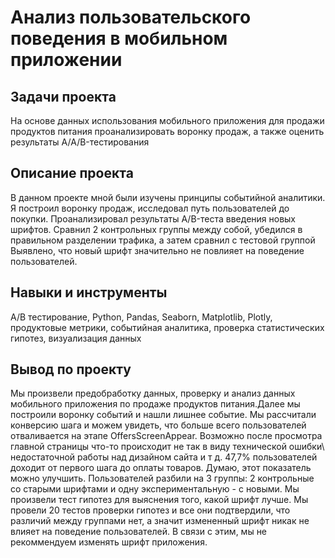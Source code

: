 # Анализ пользовательского поведения в мобильном приложении

## Задачи проекта
На основе данных использования мобильного приложения для продажи продуктов питания проанализировать воронку продаж, а также оценить результаты A/A/B-тестирования 

## Описание проекта
В данном проекте мной были изучены принципы событийной аналитики. Я построил
воронку продаж, исследовал путь пользователей до покупки. Проанализировал
результаты A/B-теста введения новых шрифтов. Сравнил 2 контрольных группы между
собой, убедился в правильном разделении трафика, а затем сравнил с тестовой группой
Выявлено, что новый шрифт значительно не повлияет на поведение пользователей.

## Навыки и инструменты
A/B тестирование, Python, Pandas, Seaborn, Matplotlib, Plotly, продуктовые метрики, событийная аналитика, проверка статистических гипотез, визуализация данных

## Вывод по проекту
Мы произвели предобработку данных, проверку и анализ данных мобильного приложения по продаже продуктов питания.Далее мы построили воронку событий и нашли лишнее событие. Мы рассчитали конверсию шага и можем увидеть, что больше всего пользователей отваливается на этапе OffersScreenAppear. Возможно после просмотра главной страницы что-то происходит не так в виду технической ошибки\ недостаточной работы над дизайном сайта и т д. 
47,7% пользователей доходит от первого шага до оплаты товаров. Думаю, этот показатель можно улучшить. Пользователей разбили на 3 группы: 2 контрольные со старыми шрифтами и одну экспериментальную -  с новыми. Мы произвели тест гипотез для выяснения того, какой шрифт лучше. Мы провели 20 тестов проверки гипотез и все они подтвердили, что различий между группами нет, а значит измененный шрифт никак не влияет на поведение пользователей. В связи с этим, мы не рекоммендуем изменять шрифт приложения.
